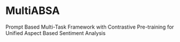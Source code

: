# MultiABSA
 Prompt Based Multi-Task Framework with Contrastive Pre-training for Unified Aspect Based Sentiment Analysis

